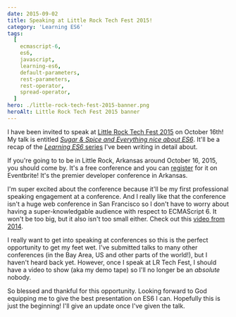 ```yaml
---
date: 2015-09-02
title: Speaking at Little Rock Tech Fest 2015!
category: 'Learning ES6'
tags:
  [
    ecmascript-6,
    es6,
    javascript,
    learning-es6,
    default-parameters,
    rest-parameters,
    rest-operator,
    spread-operator,
  ]
hero: ./little-rock-tech-fest-2015-banner.png
heroAlt: Little Rock Tech Fest 2015 banner
---
```


I have been invited to speak at [Little Rock Tech Fest 2015](http://lrtechfest.com/) on October 16th! My talk is entitled [_Sugar & Spice and Everything nice about ES6_](http://lrtechfest.com/speakerdetails#Ben-Ilegbodu). It'll be a recap of the [_Learning ES6_ series](/learning-es6-series/) I've been writing in detail about.

If you're going to to be in Little Rock, Arkansas around October 16, 2015, you should come by. It's a free conference and you can [register](https://www.eventbrite.com/e/little-rock-tech-fest-2015-tickets-18030509740) for it on Eventbrite! It's the premier developer conference in Arkansas.

I'm super excited about the conference because it'll be my first professional speaking engagement at a conference. And I really like that the conference isn't a huge web conference in San Francisco so I don't have to worry about having a super-knowledgable audience with respect to ECMAScript 6. It won't be too big, but it also isn't too small either. Check out this [video from 2014](https://vimeo.com/108535414).

I really want to get into speaking at conferences so this is the perfect opportunity to get my feet wet. I've submitted talks to many other conferences (in the Bay Area, US and other parts of the world!), but I haven't heard back yet. However, once I speak at LR Tech Fest, I should have a video to show (aka my demo tape) so I'll no longer be an _absolute_ nobody.

So blessed and thankful for this opportunity. Looking forward to God equipping me to give the best presentation on ES6 I can. Hopefully this is just the beginning! I'll give an update once I've given the talk.
